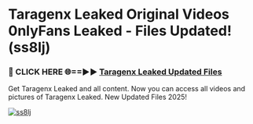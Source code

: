 # Taragenx Leaked Original Videos 0nlyFans Leaked - Files Updated! (ss8lj)

<h3>🔴 CLICK HERE 🌐==►► <a href="https://tinyurl.com/ehrbuxhb" rel="nofollow">Taragenx Leaked Updated Files</a></h3>

Get Taragenx Leaked and all content. Now you can access all videos and pictures of Taragenx Leaked. New Updated Files 2025!

[![ss8lj](https://i.imgur.com/lVYEuWS.gif)](https://tinyurl.com/ehrbuxhb)
